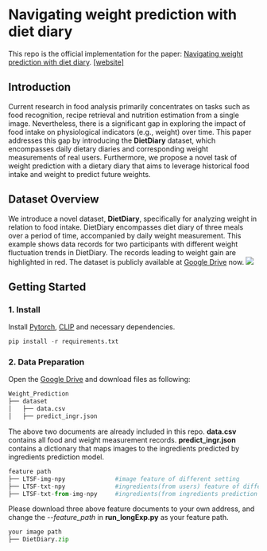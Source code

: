 # Navigating weight prediction with diet diary
This repo is the official implementation for the paper: [Navigating weight prediction with diet diary](https://www.arxiv.org/abs/2408.05445). [[website]](https://yxg1005.github.io/weight-prediction)

## Introduction
Current research in food analysis primarily concentrates on tasks such as food recognition, recipe retrieval and nutrition estimation from a single image. Nevertheless, there is a significant gap in exploring the impact of food intake on physiological indicators (e.g., weight) over time. This paper addresses this gap by introducing the **DietDiary** dataset, which encompasses daily dietary diaries and corresponding weight measurements of real users. Furthermore, we propose a novel task of weight prediction with a dietary diary that aims to leverage historical food intake and weight to predict future weights.

## Dataset Overview
We introduce a novel dataset, **DietDiary**, specifically for analyzing weight in relation to food intake. DietDiary encompasses diet diary of three meals over a period of time, accompanied by daily weight measurement. This example shows data records for two participants with different weight fluctuation trends in DietDiary. The records leading to weight gain are highlighted in red. The dataset is publicly available at [Google Drive](https://drive.google.com/drive/folders/1XYkdJAlY-PIPd3MQWNnX9jlOvOs2RZ36?usp=sharing) now.
![](.//pics//dataset-example.png)

## Getting Started
### 1. Install
Install [Pytorch](https://pytorch.org/get-started/locally/), [CLIP](https://github.com/openai/CLIP) and necessary dependencies.
```python
pip install -r requirements.txt
```

### 2. Data Preparation
Open the  [Google Drive](https://drive.google.com/drive/folders/1XYkdJAlY-PIPd3MQWNnX9jlOvOs2RZ36?usp=sharing) and download files as following:
```python
Weight_Prediction
├── dataset
│   ├── data.csv
│   ├── predict_ingr.json
```
The above two documents are already included in this repo.  **data.csv** contains all food and weight measurement records.  **predict_ingr.json** contains a dictionary that maps images to the ingredients predicted by ingredients prediction model.

```python
feature path
├── LTSF-img-npy              #image feature of different setting
├── LTSF-txt-npy              #ingredients(from users) feature of different setting
├── LTSF-txt-from-img-npy     #ingredients(from ingredients prediction model) feature of different setting
```
Please download three above feature documents to your own address, and change the *--feature_path* in **run_longExp.py** as your feature path.

```python
your image path
├── DietDiary.zip
```
